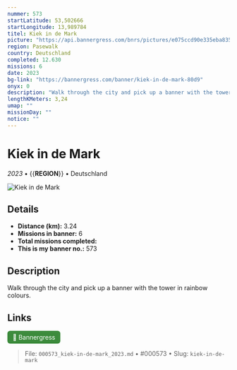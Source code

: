 ```yaml
---
nummer: 573
startLatitude: 53,502666
startLongitude: 13,989784
titel: Kiek in de Mark
picture: "https://api.bannergress.com/bnrs/pictures/e075ccd90e335eba835d0a349672f3d1"
region: Pasewalk
country: Deutschland
completed: 12.630
missions: 6
date: 2023
bg-link: "https://bannergress.com/banner/kiek-in-de-mark-80d9"
onyx: 0
description: "Walk through the city and pick up a banner with the tower in rainbow colours."
lengthKMeters: 3,24
umap: ""
missionDay: ""
notice: ""
---
```

# Kiek in de Mark

*2023* • {{__REGION__}} • Deutschland

![Kiek in de Mark](https://api.bannergress.com/bnrs/pictures/e075ccd90e335eba835d0a349672f3d1)



## Details
- **Distance (km):** 3.24
- **Missions in banner:** 6
- **Total missions completed:** 
- **This is my banner no.:** 573



## Description
Walk through the city and pick up a banner with the tower in rainbow colours.



## Links
<a href="https://bannergress.com/banner/kiek-in-de-mark-80d9" target="_blank" style="display:inline-block;margin-right:8px;padding:6px 12px;background:#3c8b3c;color:#fff;text-decoration:none;border-radius:6px;">🔗 Bannergress</a>



> File: `000573_kiek-in-de-mark_2023.md` • #000573 • Slug: `kiek-in-de-mark`
